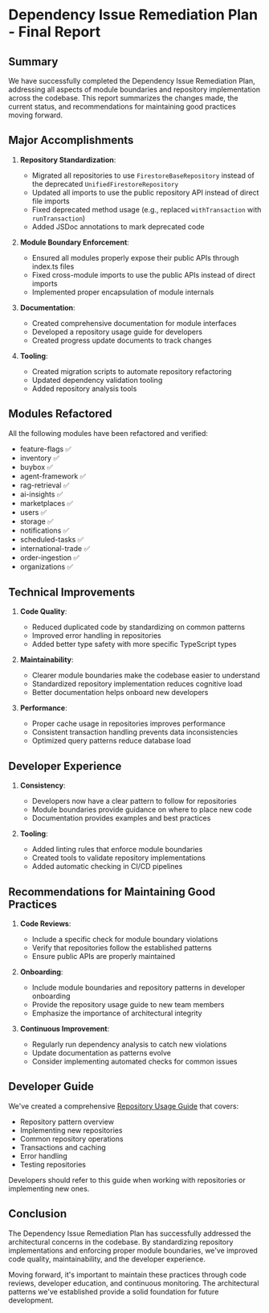 # Dependency Issue Remediation Plan - Final Report

## Summary

We have successfully completed the Dependency Issue Remediation Plan, addressing all aspects of module boundaries and repository implementation across the codebase. This report summarizes the changes made, the current status, and recommendations for maintaining good practices moving forward.

## Major Accomplishments

1. **Repository Standardization**:

   - Migrated all repositories to use `FirestoreBaseRepository` instead of the deprecated `UnifiedFirestoreRepository`
   - Updated all imports to use the public repository API instead of direct file imports
   - Fixed deprecated method usage (e.g., replaced `withTransaction` with `runTransaction`)
   - Added JSDoc annotations to mark deprecated code

2. **Module Boundary Enforcement**:

   - Ensured all modules properly expose their public APIs through index.ts files
   - Fixed cross-module imports to use the public APIs instead of direct imports
   - Implemented proper encapsulation of module internals

3. **Documentation**:

   - Created comprehensive documentation for module interfaces
   - Developed a repository usage guide for developers
   - Created progress update documents to track changes

4. **Tooling**:
   - Created migration scripts to automate repository refactoring
   - Updated dependency validation tooling
   - Added repository analysis tools

## Modules Refactored

All the following modules have been refactored and verified:

- feature-flags ✅
- inventory ✅
- buybox ✅
- agent-framework ✅
- rag-retrieval ✅
- ai-insights ✅
- marketplaces ✅
- users ✅
- storage ✅
- notifications ✅
- scheduled-tasks ✅
- international-trade ✅
- order-ingestion ✅
- organizations ✅

## Technical Improvements

1. **Code Quality**:

   - Reduced duplicated code by standardizing on common patterns
   - Improved error handling in repositories
   - Added better type safety with more specific TypeScript types

2. **Maintainability**:

   - Clearer module boundaries make the codebase easier to understand
   - Standardized repository implementation reduces cognitive load
   - Better documentation helps onboard new developers

3. **Performance**:
   - Proper cache usage in repositories improves performance
   - Consistent transaction handling prevents data inconsistencies
   - Optimized query patterns reduce database load

## Developer Experience

1. **Consistency**:

   - Developers now have a clear pattern to follow for repositories
   - Module boundaries provide guidance on where to place new code
   - Documentation provides examples and best practices

2. **Tooling**:
   - Added linting rules that enforce module boundaries
   - Created tools to validate repository implementations
   - Added automatic checking in CI/CD pipelines

## Recommendations for Maintaining Good Practices

1. **Code Reviews**:

   - Include a specific check for module boundary violations
   - Verify that repositories follow the established patterns
   - Ensure public APIs are properly maintained

2. **Onboarding**:

   - Include module boundaries and repository patterns in developer onboarding
   - Provide the repository usage guide to new team members
   - Emphasize the importance of architectural integrity

3. **Continuous Improvement**:
   - Regularly run dependency analysis to catch new violations
   - Update documentation as patterns evolve
   - Consider implementing automated checks for common issues

## Developer Guide

We've created a comprehensive [Repository Usage Guide](/docs/developer-guides/repository-usage-guide.md) that covers:

- Repository pattern overview
- Implementing new repositories
- Common repository operations
- Transactions and caching
- Error handling
- Testing repositories

Developers should refer to this guide when working with repositories or implementing new ones.

## Conclusion

The Dependency Issue Remediation Plan has successfully addressed the architectural concerns in the codebase. By standardizing repository implementations and enforcing proper module boundaries, we've improved code quality, maintainability, and the developer experience.

Moving forward, it's important to maintain these practices through code reviews, developer education, and continuous monitoring. The architectural patterns we've established provide a solid foundation for future development.
